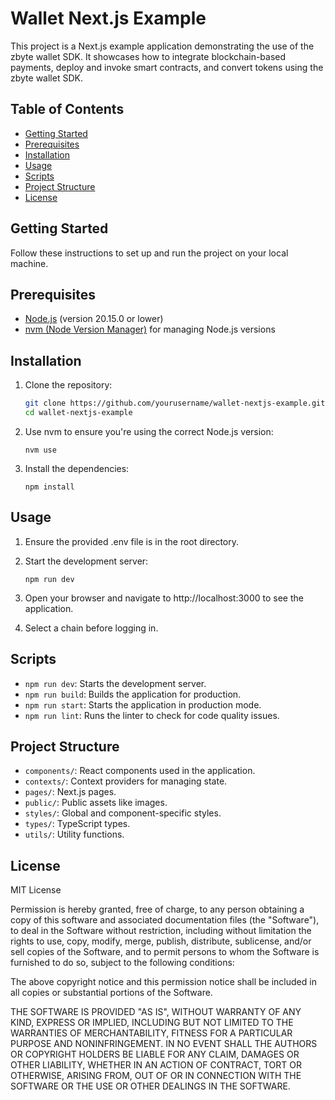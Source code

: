 # Wallet Next.js Example

This project is a Next.js example application demonstrating the use of the zbyte wallet SDK. It showcases how to integrate blockchain-based payments, deploy and invoke smart contracts, and convert tokens using the zbyte wallet SDK.

## Table of Contents

- [Getting Started](#getting-started)
- [Prerequisites](#prerequisites)
- [Installation](#installation)
- [Usage](#usage)
- [Scripts](#scripts)
- [Project Structure](#project-structure)
- [License](#license)

## Getting Started

Follow these instructions to set up and run the project on your local machine.

## Prerequisites

- [Node.js](https://nodejs.org/) (version 20.15.0 or lower)
- [nvm (Node Version Manager)](https://github.com/nvm-sh/nvm) for managing Node.js versions

## Installation

1. Clone the repository:

   ```sh
   git clone https://github.com/yourusername/wallet-nextjs-example.git
   cd wallet-nextjs-example
   ```

2. Use nvm to ensure you're using the correct Node.js version:

    ```
    nvm use
    ```

3. Install the dependencies:

    ```
    npm install
    ```

## Usage

1. Ensure the provided .env file is in the root directory.

2. Start the development server:

    ```
    npm run dev
    ```

3. Open your browser and navigate to http://localhost:3000 to see the application.

4. Select a chain before logging in.

## Scripts

- `npm run dev`: Starts the development server.
- `npm run build`: Builds the application for production.
- `npm run start`: Starts the application in production mode.
- `npm run lint`: Runs the linter to check for code quality issues.

## Project Structure

- `components/`: React components used in the application.
- `contexts/`: Context providers for managing state.
- `pages/`: Next.js pages.
- `public/`: Public assets like images.
- `styles/`: Global and component-specific styles.
- `types/`: TypeScript types.
- `utils/`: Utility functions.

## License

MIT License

Permission is hereby granted, free of charge, to any person obtaining a copy
of this software and associated documentation files (the "Software"), to deal
in the Software without restriction, including without limitation the rights
to use, copy, modify, merge, publish, distribute, sublicense, and/or sell
copies of the Software, and to permit persons to whom the Software is
furnished to do so, subject to the following conditions:

The above copyright notice and this permission notice shall be included in all
copies or substantial portions of the Software.

THE SOFTWARE IS PROVIDED "AS IS", WITHOUT WARRANTY OF ANY KIND, EXPRESS OR
IMPLIED, INCLUDING BUT NOT LIMITED TO THE WARRANTIES OF MERCHANTABILITY,
FITNESS FOR A PARTICULAR PURPOSE AND NONINFRINGEMENT. IN NO EVENT SHALL THE
AUTHORS OR COPYRIGHT HOLDERS BE LIABLE FOR ANY CLAIM, DAMAGES OR OTHER
LIABILITY, WHETHER IN AN ACTION OF CONTRACT, TORT OR OTHERWISE, ARISING FROM,
OUT OF OR IN CONNECTION WITH THE SOFTWARE OR THE USE OR OTHER DEALINGS IN THE
SOFTWARE.
